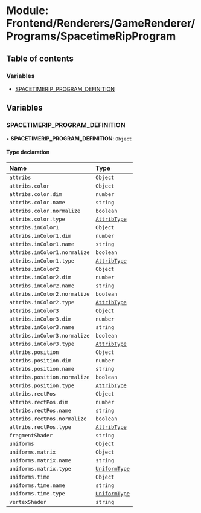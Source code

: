 # Module: Frontend/Renderers/GameRenderer/Programs/SpacetimeRipProgram

## Table of contents

### Variables

- [SPACETIMERIP_PROGRAM_DEFINITION](Frontend_Renderers_GameRenderer_Programs_SpacetimeRipProgram.md#spacetimerip_program_definition)

## Variables

### SPACETIMERIP_PROGRAM_DEFINITION

• **SPACETIMERIP_PROGRAM_DEFINITION**: `Object`

#### Type declaration

| Name                         | Type                                                                                 |
| :--------------------------- | :----------------------------------------------------------------------------------- |
| `attribs`                    | `Object`                                                                             |
| `attribs.color`              | `Object`                                                                             |
| `attribs.color.dim`          | `number`                                                                             |
| `attribs.color.name`         | `string`                                                                             |
| `attribs.color.normalize`    | `boolean`                                                                            |
| `attribs.color.type`         | [`AttribType`](../enums/Frontend_Renderers_GameRenderer_EngineTypes.AttribType.md)   |
| `attribs.inColor1`           | `Object`                                                                             |
| `attribs.inColor1.dim`       | `number`                                                                             |
| `attribs.inColor1.name`      | `string`                                                                             |
| `attribs.inColor1.normalize` | `boolean`                                                                            |
| `attribs.inColor1.type`      | [`AttribType`](../enums/Frontend_Renderers_GameRenderer_EngineTypes.AttribType.md)   |
| `attribs.inColor2`           | `Object`                                                                             |
| `attribs.inColor2.dim`       | `number`                                                                             |
| `attribs.inColor2.name`      | `string`                                                                             |
| `attribs.inColor2.normalize` | `boolean`                                                                            |
| `attribs.inColor2.type`      | [`AttribType`](../enums/Frontend_Renderers_GameRenderer_EngineTypes.AttribType.md)   |
| `attribs.inColor3`           | `Object`                                                                             |
| `attribs.inColor3.dim`       | `number`                                                                             |
| `attribs.inColor3.name`      | `string`                                                                             |
| `attribs.inColor3.normalize` | `boolean`                                                                            |
| `attribs.inColor3.type`      | [`AttribType`](../enums/Frontend_Renderers_GameRenderer_EngineTypes.AttribType.md)   |
| `attribs.position`           | `Object`                                                                             |
| `attribs.position.dim`       | `number`                                                                             |
| `attribs.position.name`      | `string`                                                                             |
| `attribs.position.normalize` | `boolean`                                                                            |
| `attribs.position.type`      | [`AttribType`](../enums/Frontend_Renderers_GameRenderer_EngineTypes.AttribType.md)   |
| `attribs.rectPos`            | `Object`                                                                             |
| `attribs.rectPos.dim`        | `number`                                                                             |
| `attribs.rectPos.name`       | `string`                                                                             |
| `attribs.rectPos.normalize`  | `boolean`                                                                            |
| `attribs.rectPos.type`       | [`AttribType`](../enums/Frontend_Renderers_GameRenderer_EngineTypes.AttribType.md)   |
| `fragmentShader`             | `string`                                                                             |
| `uniforms`                   | `Object`                                                                             |
| `uniforms.matrix`            | `Object`                                                                             |
| `uniforms.matrix.name`       | `string`                                                                             |
| `uniforms.matrix.type`       | [`UniformType`](../enums/Frontend_Renderers_GameRenderer_EngineTypes.UniformType.md) |
| `uniforms.time`              | `Object`                                                                             |
| `uniforms.time.name`         | `string`                                                                             |
| `uniforms.time.type`         | [`UniformType`](../enums/Frontend_Renderers_GameRenderer_EngineTypes.UniformType.md) |
| `vertexShader`               | `string`                                                                             |
